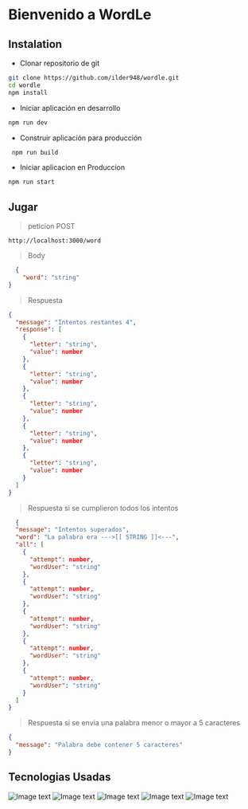 
# Bienvenido a WordLe
## Instalation

- Clonar repositorio de git
```bash
git clone https://github.com/ilder948/wordle.git
cd wordle
npm install
```

- Iniciar aplicación en desarrollo

```bash 
npm run dev
```

- Construir aplicación para producción

```bash
 npm run build
 ```

 - Iniciar aplicacion en Produccion

 ```bash
npm run start
 ```

## Jugar

>peticion POST
```
http://localhost:3000/word
```
>Body
```json
  {
	"word": "string"
}
```

> Respuesta
```json
{
  "message": "Intentos restantes 4",
  "response": [
    {
      "letter": "string",
      "value": number
    },
    {
      "letter": "string",
      "value": number
    },
    {
      "letter": "string",
      "value": number
    },
    {
      "letter": "string",
      "value": number
    },
    {
      "letter": "string",
      "value": number
    }
  ]
}
```
>Respuesta si se cumplieron todos los intentos 
```json
  {
  "message": "Intentos superados",
  "word": "La palabra era --->[[ STRING ]]<---",
  "all": [
    {
      "attempt": number,
      "wordUser": "string"
    },
    {
      "attempt": number,
      "wordUser": "string"
    },
    {
      "attempt": number,
      "wordUser": "string"
    },
    {
      "attempt": number,
      "wordUser": "string"
    },
    {
      "attempt": number,
      "wordUser": "string"
    }
  ]
}
```
> Respuesta si se envia una palabra menor o mayor a 5 caracteres
```json
{
  "message": "Palabra debe contener 5 caracteres"
}
```


## Tecnologias Usadas

![Image text](https://img.shields.io/badge/Node.js-339933?style=for-the-badge&logo=nodedotjs&logoColor=white)
![Image text](https://img.shields.io/badge/TypeScript-007ACC?style=for-the-badge&logo=typescript&logoColor=white)
![Image text](https://img.shields.io/badge/Express.js-000000?style=for-the-badge&logo=express&logoColor=white)
![Image text](https://img.shields.io/badge/PostgreSQL-316192?style=for-the-badge&logo=postgresql&logoColor=white)
![Image text](https://img.shields.io/badge/TypeOrm-316115?style=for-the-badge&logo=TypeOrm&logoColor=white)

